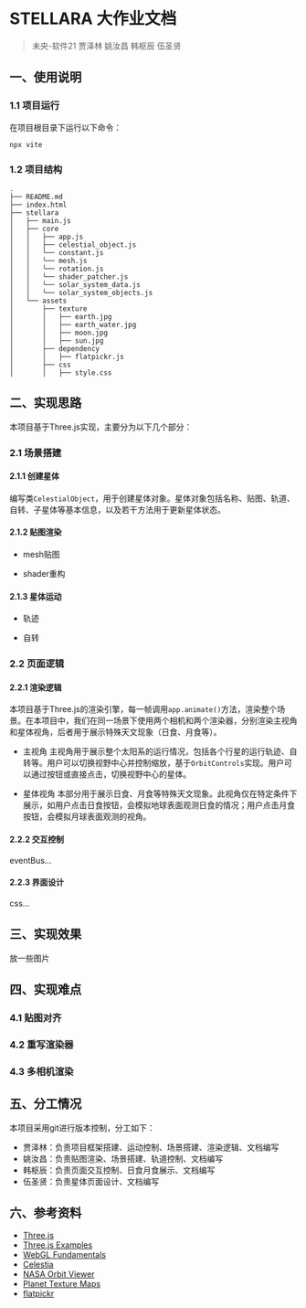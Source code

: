 # STELLARA 大作业文档

> 未央-软件21 贾泽林 姚汝昌 韩枢辰 伍圣贤

## 一、使用说明

### 1.1 项目运行
在项目根目录下运行以下命令：
```shell
npx vite
```

### 1.2 项目结构

```shell
.
├── README.md
├── index.html
├── stellara
│   ├── main.js
│   ├── core
│   │   ├── app.js
│   │   ├── celestial_object.js
│   │   └── constant.js
│   │   └── mesh.js
│   │   └── rotation.js
│   │   └── shader_patcher.js
│   │   └── solar_system_data.js
│   │   └── solar_system_objects.js
│   └── assets
│       ├── texture
│       │   ├── earth.jpg
│       │   ├── earth_water.jpg
│       │   ├── moon.jpg
│       │   ├── sun.jpg
│       ├── dependency
│       │   ├── flatpickr.js
│       ├── css
│       │   ├── style.css
```

## 二、实现思路

本项目基于Three.js实现，主要分为以下几个部分：

### 2.1 场景搭建

#### 2.1.1 创建星体
编写类`CelestialObject`，用于创建星体对象。星体对象包括名称、贴图、轨道、自转、子星体等基本信息，以及若干方法用于更新星体状态。

#### 2.1.2 贴图渲染

- mesh贴图

- shader重构

#### 2.1.3 星体运动

- 轨迹

- 自转

### 2.2 页面逻辑

#### 2.2.1 渲染逻辑
本项目基于Three.js的渲染引擎，每一帧调用`app.animate()`方法，渲染整个场景。在本项目中，我们在同一场景下使用两个相机和两个渲染器，分别渲染主视角和星体视角，后者用于展示特殊天文现象（日食、月食等）。

- 主视角
主视角用于展示整个太阳系的运行情况，包括各个行星的运行轨迹、自转等。用户可以切换视野中心并控制缩放，基于`OrbitControls`实现。用户可以通过按钮或直接点击，切换视野中心的星体。

- 星体视角
本部分用于展示日食、月食等特殊天文现象。此视角仅在特定条件下展示，如用户点击日食按钮，会模拟地球表面观测日食的情况；用户点击月食按钮，会模拟月球表面观测的视角。

#### 2.2.2 交互控制
eventBus...

#### 2.2.3 界面设计

css...

## 三、实现效果

放一些图片

## 四、实现难点

### 4.1 贴图对齐

### 4.2 重写渲染器

### 4.3 多相机渲染

## 五、分工情况

本项目采用git进行版本控制，分工如下：

- 贾泽林：负责项目框架搭建、运动控制、场景搭建、渲染逻辑、文档编写
- 姚汝昌：负责贴图渲染、场景搭建、轨道控制、文档编写
- 韩枢辰：负责页面交互控制、日食月食展示、文档编写
- 伍圣贤：负责星体页面设计、文档编写



## 六、参考资料

- [Three.js](https://threejs.org/)
- [Three.js Examples](https://threejs.org/examples/)
- [WebGL Fundamentals](https://webglfundamentals.org/)
- [Celestia](https://celestiaproject.space/)
- [NASA Orbit Viewer](https://ssd.jpl.nasa.gov/tools/orbit_viewer.html)
- [Planet Texture Maps](https://planetpixelemporium.com/earth.html)
- [flatpickr](https://flatpickr.js.org/)